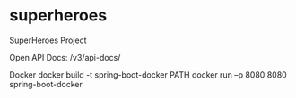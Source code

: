 # superheroes
SuperHeroes Project

Open API Docs: /v3/api-docs/

Docker
docker build -t spring-boot-docker PATH
docker run –p 8080:8080 spring-boot-docker
